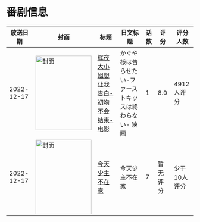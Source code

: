 # 番剧信息

|放送日期|封面|标题|日文标题|话数|评分|评分人数|
|---|---|---|---|---|---|---|
|2022-12-17|<img src="https://lain.bgm.tv/pic/cover/c/ca/b6/389474_tzbrl.jpg" alt="封面" style="width:150px;height:200px;object-fit:cover;">|[辉夜大小姐想让我告白-初吻不会结束- 电影](https://bangumi.tv/subject/389474)|かぐや様は告らせたい-ファーストキッスは終わらない- 映画|1|8.0|4912人评分|
|2022-12-17|<img src="https://lain.bgm.tv/pic/cover/c/66/12/410177_7Rz8i.jpg" alt="封面" style="width:150px;height:200px;object-fit:cover;">|[今天少主不在家](https://bangumi.tv/subject/410177)|今天少主不在家|7|暂无评分|少于10人评分|
